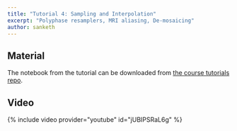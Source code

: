 ```yaml
---
title: "Tutorial 4: Sampling and Interpolation"
excerpt: "Polyphase resamplers, MRI aliasing, De-mosaicing"
author: sanketh
---
```


## Material

The notebook from the tutorial can be downloaded from
[the course tutorials repo](https://github.com/vistalab-technion/cs236860-tutorials).

## Video

{% include video provider="youtube" id="jUBIPSRaL6g" %}
